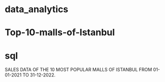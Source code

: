 # data_analytics
# Top-10-malls-of-Istanbul
# sql
SALES DATA OF THE 10 MOST POPULAR MALLS OF ISTANBUL FROM 01-01-2021 TO 31-12-2022.


